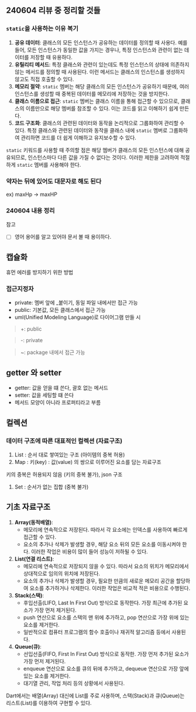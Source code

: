 ## 240604 리뷰 중 정리할 것들

### `static`을 사용하는 이유 복기

1. **공유 데이터**: 클래스의 모든 인스턴스가 공유하는 데이터를 정의할 때 사용다. 예를 들어, 모든 인스턴스가 동일한 값을 가지는 경우나, 특정 인스턴스와 관련이 없는 데이터를 저장할 때 유용하다.
2. **유틸리티 메서드**: 특정 클래스와 관련이 있는데도 특정 인스턴스의 상태에 의존하지 않는 메서드를 정의할 때 사용된다. 이런 메서드는 클래스의 인스턴스를 생성하지 않고도 직접 호출할 수 있다.
3. **메모리 절약**: `static` 멤버는 해당 클래스의 모든 인스턴스가 공유하기 때문에, 여러 인스턴스를 생성할 때 중복된 데이터를 메모리에 저장하는 것을 방지한다.
4. **클래스 이름으로 접근**: `static` 멤버는 클래스 이름을 통해 접근할 수 있으므로, 클래스의 이름만으로 해당 멤버를 참조할 수 있다. 이는 코드를 읽고 이해하기 쉽게 만든다.
5. **코드 구조화**: 클래스의 관련된 데이터와 동작을 논리적으로 그룹화하여 관리할 수 있다. 특정 클래스와 관련된 데이터와 동작을 클래스 내에 `static` 멤버로 그룹화하여 관리하면 코드를 더 쉽게 이해하고 유지보수할 수 있다.

`static` 키워드를 사용할 때 주의할 점은 해당 멤버가 클래스의 모든 인스턴스에 대해 공유되므로, 인스턴스마다 다른 값을 가질 수 없다는 것이다. 이러한 제한을 고려하여 적절하게 `static` 멤버를 사용해야 한다.

### 약자는 뒤에 있어도 대문자로 해도 된다

ex) maxHp → maxHP

### 240604 내용 정리

참고

- [ ]  영어 용어를 알고 있어야 문서 볼 때 용이하다.

## 캡슐화

휴먼 에러를 방지하기 위한 방법

### 접근지정자

- private: 멤버 앞에 _붙이기, 동일 파일 내에서만 접근 가능
- public: 기본값, 모든 클래스에서 접근 가능
- uml(Unified Modeling Language)로 다이어그램 만들 시

> +: public
> 

> -: private
> 

> ~: package 내에서 접근 가능
> 

## **getter 와 setter**

- getter: 값을 얻을 떄 쓴다, 괄호 없는 메서드
- setter: 값을 세팅할 떄 쓴다
- 메서드 모양이 아니라 프로퍼티라고 부름

## 컬렉션

### 데이터 구조에 따른 대표적인 컬렉션 (자료구조)

1. List : 순서 대로 쌓여있는 구조 (아이템의 중복 허용)
2. Map :  키(key) : 값(value) 의 쌍으로 이루어진 요소를 담는 자료구조

키의 중복은 허용되지 않음 (키의 중복 불가), json 구조

1. Set : 순서가 없는 집합 (중복 불가)

## 기초 자료구조

1. **Array(동적배열)**:
    - 메모리에 연속적으로 저장된다. 따라서 각 요소에는 인덱스를 사용하여 빠르게 접근할 수 있다.
    - 요소의 추가나 삭제가 발생할 경우, 해당 요소 뒤의 모든 요소를 이동시켜야 한다. 이러한 작업은 비용이 많이 들어 성능이 저하될 수 있다.
2. **List(연결 리스트)**:
    - 메모리에 연속적으로 저장되지 않을 수 있다. 따라서 요소의 위치가 메모리에서 상대적으로 임의의 위치에 저장된다.
    - 요소의 추가나 삭제가 발생할 경우, 필요한 만큼의 새로운 메모리 공간을 할당하여 요소를 추가하거나 삭제한다. 이러한 작업은 비교적 적은 비용으로 수행된다.
3. **Stack(스택)**:
    - 후입선출(LIFO, Last In First Out) 방식으로 동작한다. 가장 최근에 추가된 요소가 가장 먼저 제거된다.
    - push 연산으로 요소를 스택의 맨 위에 추가하고, pop 연산으로 가장 위에 있는 요소를 제거한다.
    - 일반적으로 컴퓨터 프로그램의 함수 호출이나 재귀적 알고리즘 등에서 사용된다.
4. **Queue(큐)**:
    - 선입선출(FIFO, First In First Out) 방식으로 동작한. 가장 먼저 추가된 요소가 가장 먼저 제거된다.
    - enqueue 연산으로 요소를 큐의 뒤에 추가하고, dequeue 연산으로 가장 앞에 있는 요소를 제거한다.
    - 대기열 관리, 작업 처리 등의 상황에서 사용된다.

Dart에서는 배열(Array) 대신에 List를 주로 사용하며, 스택(Stack)과 큐(Queue)는 리스트(List)를 이용하여 구현할 수 있다.